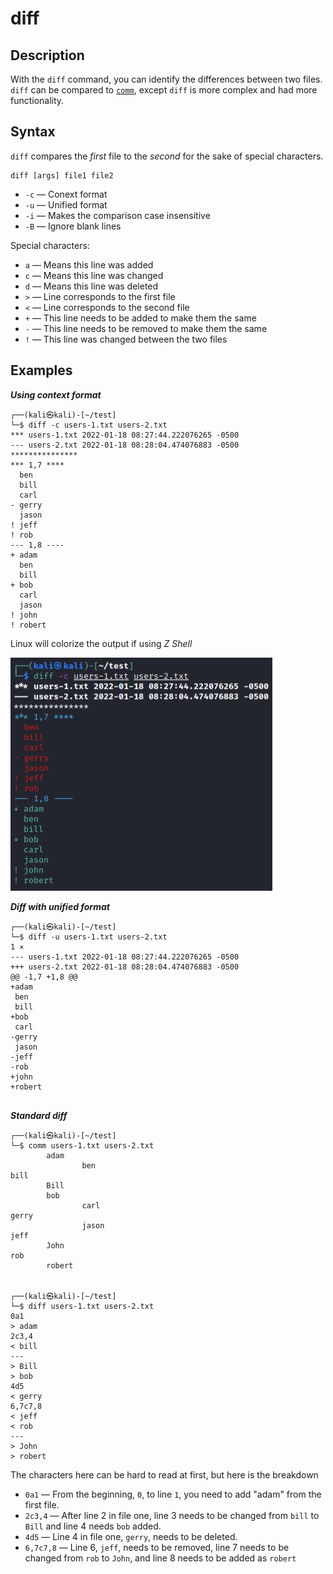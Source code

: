 # diff	

## Description

With the `diff` command, you can identify the differences between two files. `diff` can be compared to [`comm`](../../../../course-notes/Tools,%20Binaries,%20and%20Programs/CLI%20Utilities/Fundamental%20Linux/comm.md), except `diff` is more complex and had more functionality. 

## Syntax
`diff` compares the *first* file to the *second* for the sake of special characters. 

```
diff [args] file1 file2
```

- `-c` &mdash; Conext format
- `-u` &mdash; Unified format
- `-i` &mdash; Makes the comparison case insensitive
- `-B` &mdash; Ignore blank lines

Special characters:

- `a` &mdash; Means this line was added
- `c` &mdash; Means this line was changed
- `d` &mdash; Means this line was deleted
- `>` &mdash; Line corresponds to the first file
- `<` &mdash; Line corresponds to the second file
- `+` &mdash; This line needs to be added to make them the same
- `-` &mdash; This line needs to be removed to make them the same
- `!` &mdash; This line was changed between the two files

## Examples

***Using context format***

```
┌──(kali㉿kali)-[~/test]
└─$ diff -c users-1.txt users-2.txt 
*** users-1.txt 2022-01-18 08:27:44.222076265 -0500
--- users-2.txt 2022-01-18 08:28:04.474076883 -0500
***************
*** 1,7 ****
  ben
  bill
  carl
- gerry
  jason
! jeff
! rob
--- 1,8 ----
+ adam
  ben
  bill
+ bob
  carl
  jason
! john
! robert
```

Linux will colorize the output if using *Z Shell*

![](../../Photos%20(Tools)/diff%20with%20-c.png)

***Diff with unified format***
```
┌──(kali㉿kali)-[~/test]
└─$ diff -u users-1.txt users-2.txt                                              1 ⨯
--- users-1.txt 2022-01-18 08:27:44.222076265 -0500
+++ users-2.txt 2022-01-18 08:28:04.474076883 -0500
@@ -1,7 +1,8 @@
+adam
 ben
 bill
+bob
 carl
-gerry
 jason
-jeff
-rob
+john
+robert
                 
```

***Standard diff***
```
┌──(kali㉿kali)-[~/test]
└─$ comm users-1.txt users-2.txt
        adam
                ben
bill
        Bill
        bob
                carl
gerry
                jason
jeff
        John
rob
        robert


┌──(kali㉿kali)-[~/test]
└─$ diff users-1.txt users-2.txt
0a1
> adam
2c3,4
< bill
---
> Bill
> bob
4d5
< gerry
6,7c7,8
< jeff
< rob
---
> John
> robert

```

The characters here can be hard to read at first, but here is the breakdown
- `0a1` &mdash; From the beginning, `0`, to line `1`, you need to add "adam" from the first file. 
- `2c3,4` &mdash; After line 2 in file one, line 3 needs to be changed from `bill` to `Bill` and line 4 needs `bob` added. 
- `4d5` &mdash; Line 4 in file one, `gerry`, needs to be deleted.
- `6,7c7,8` &mdash; Line 6, `jeff`, needs to be removed, line 7 needs to be changed from `rob` to `John`, and line 8 needs to be added as `robert`
